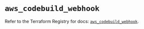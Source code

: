 # `aws_codebuild_webhook`

Refer to the Terraform Registry for docs: [`aws_codebuild_webhook`](https://registry.terraform.io/providers/hashicorp/aws/5.39.0/docs/resources/codebuild_webhook).
